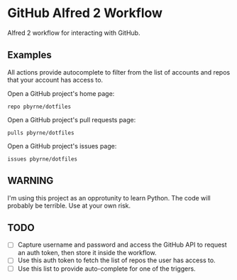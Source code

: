 GitHub Alfred 2 Workflow
======================

Alfred 2 workflow for interacting with GitHub.

Examples
--------

All actions provide autocomplete to filter from the list of accounts and repos
that your account has access to.

Open a GitHub project's home page:

    repo pbyrne/dotfiles

Open a GitHub project's pull requests page:

    pulls pbyrne/dotfiles

Open a GitHub project's issues page:

    issues pbyrne/dotfiles

WARNING
-------

I'm using this project as an opprotunity to learn Python. The code will
probably be terrible. Use at your own risk.

TODO
----

- [ ] Capture username and password and access the GitHub API to request an auth token, then store it inside the workflow.
- [ ] Use this auth token to fetch the list of repos the user has access to.
- [ ] Use this list to provide auto-complete for one of the triggers.

